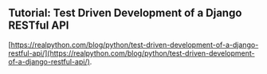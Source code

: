 ## Tutorial: Test Driven Development of a Django RESTful API
[https://realpython.com/blog/python/test-driven-development-of-a-django-restful-api/](https://realpython.com/blog/python/test-driven-development-of-a-django-restful-api/).